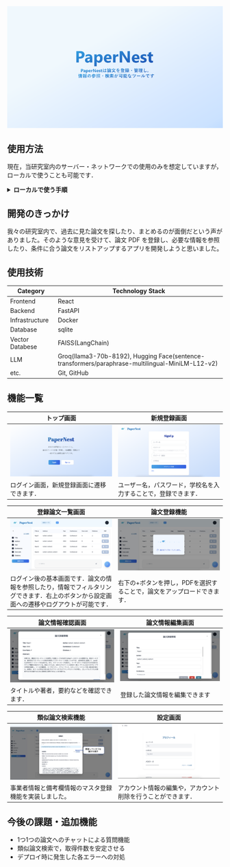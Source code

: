 ![アプリイメージ画像](./docs/image/header.png)

## 使用方法
現在，当研究室内のサーバー・ネットワークでの使用のみを想定していますが，ローカルで使うことも可能です．
<br>

<details>
<summary><strong>ローカルで使う手順</strong></summary>

## Docker によるセットアップ手順 (frontend + backend)

### 1. リポジトリのクローン

```bash
git clone https://github.com/posl/PaperNest.git
```

### 2. .env の作成

.devcontainer/Docker/backend に.env ファイルを作成\\
Groq の API キーを使用します（無料で使用可能！）．

.env ファイルの形式

```bash
GROQ_API_KEY=your_api_key
SECRET_KEY=hoge
ALGORITHM=fuga
ACCESS_TOKEN_EXPIRE_MINUTES=hogehoge
REFRESH_TOKEN_EXPIRE_DAYS=fugafuga
```

### 3. コンテナの作成，機動

```bach 
cd .devcontainer
docker compose build --no-cache
docker compose up
```

### 4. Web にアクセス

backend -> http://localhost:8000/
frontend -> http://localhost:3000/
Swagger API -> http://localhost:8000/docs

</details>

## 開発のきっかけ

我々の研究室内で、過去に見た論文を探したり、まとめるのが面倒だという声がありました。そのような意見を受けて、論文 PDF を登録し、必要な情報を参照したり、条件に合う論文をリストアップするアプリを開発しようと思いました。

## 使用技術

| Category        | Technology Stack                                                                                 |
| --------------- | ------------------------------------------------------------------------------------------------ |
| Frontend        | React                                                                                            |
| Backend         | FastAPI                                                                                          |
| Infrastructure  | Docker                                                                                           |
| Database        | sqlite                                                                                           |
| Vector Databese | FAISS(LangChain)                                                                                 |
| LLM             | Groq(llama3-70b-8192), Hugging Face(sentence-transformers/paraphrase-multilingual-MiniLM-L12-v2) |
| etc.            | Git, GitHub                                                                                      |

## 機能一覧

| トップ画面                                                 | 新規登録画面                                         |
| ------------------------------------------------------------ | ---------------------------------------------------- |
| ![トップ画面](./docs/image/top.png)                     | ![新規登録画面](./docs/image/signup.png)             |
| ログイン画面，新規登録画面に遷移できます． |ユーザー名，パスワード，学校名を入力することで，登録できます．

| 登録論文一覧画面                                                                                                                         | 論文登録機能                                                           |
| ---------------------------------------------------------------------------------------------------------------------------------------- | ---------------------------------------------------------------------- |
| ![登録論文一覧画面](./docs/image/pdf_lists.png)                                                                                          | ![論文登録機能](./docs/image/upload.png)                               |
| ログイン後の基本画面です．論文の情報を参照したり，情報でフィルタリングできます．右上のボタンから設定画面への遷移やログアウトが可能です． | 右下の+ボタンを押し，PDFを選択することで，論文をアップロードできます． |

| 論文情報確認画面                                           | 論文情報編集画面                                       |
| ---------------------------------------------------------- | ------------------------------------------------------ |
| ![論文詳細情報確認画面](./docs/image/paper_infomation.png) | ![論文情報編集画面](./docs/image/edit_information.png) |
| タイトルや著者，要約などを確認できます．                   | 登録した論文情報を編集できます                         |

| 類似論文検索機能                                       | 設定画面                                                     |
| ------------------------------------------------------ | ------------------------------------------------------------ |
| ![類似論文検索機能](./docs/image/search.png)           | ![設定画面](./docs/image/setting.png)                        |
| 事業者情報と備考欄情報のマスタ登録機能を実装しました。 | アカウント情報の編集や，アカウント削除を行うことができます． |

<!-- ## 工夫した点

### フロントエンド

- 論文登録時の待機画面を実装
- タイトルや Author など，細かい情報をチェックボックスでフィルタリング

### バックエンド

- 論文登録時に，複数の API で論文情報を検索
- ベクトル検索の精度を向上させるため，HyDE を採用
- 類似論文検索時に，質問文が英語以外の言語で記述されている場合，英語に翻訳
- ベクトルデータベースに metadata 属性としてユニークな情報を設定 -->

## 今後の課題・追加機能

- 1つ1つの論文へのチャットによる質問機能
- 類似論文検索で，取得件数を安定させる
- デプロイ時に発生した各エラーへの対処
